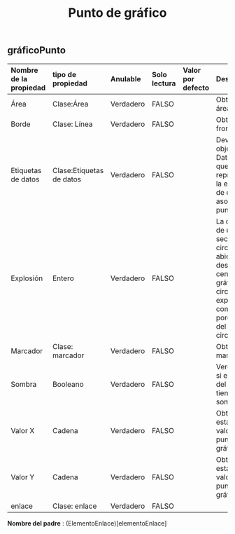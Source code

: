 ﻿---
title: Punto de gráfico
second_title: Aspose.Cells Cloud Documen
type: docs
url: /es/specification/model/chartpoint/
description: "Aspose.Cells Especificación del modelo de nube: ChartPoint. Maneje sin esfuerzo Excel y otros documentos de hoja de cálculo con funciones como abrir, generar, editar, dividir, fusionar, comparar y convertir."
weight: 50
---
## **gráficoPunto**

 

| Nombre de la propiedad| tipo de propiedad| Anulable| Solo lectura| Valor por defecto| Descripción|
|:- |:- |:- |:- |:- |:- |
| Área| Clase:Área| Verdadero| FALSO|| Obtiene el área.|
| Borde| Clase: Línea| Verdadero| FALSO|| Obtiene la frontera.|
| Etiquetas de datos| Clase:Etiquetas de datos| Verdadero| FALSO|| Devuelve un objeto DataLabels que representa la etiqueta de datos asociada al punto.|
| Explosión| Entero| Verdadero| FALSO|| La distancia de un sector circular abierto desde el centro del gráfico circular se expresa como porcentaje del diámetro circular.|
| Marcador| Clase: marcador| Verdadero| FALSO|| Obtiene el marcador.|
| Sombra| Booleano| Verdadero| FALSO|| Verdadero si el punto del gráfico tiene una sombra.|
| Valor X| Cadena| Verdadero| FALSO|| Obtiene o establece el valor X del punto del gráfico.|
| Valor Y| Cadena| Verdadero| FALSO|| Obtiene o establece el valor Y del punto del gráfico.|
| enlace| Clase: enlace| Verdadero| FALSO|||

**Nombre del padre** : (ElementoEnlace)[elementoEnlace]